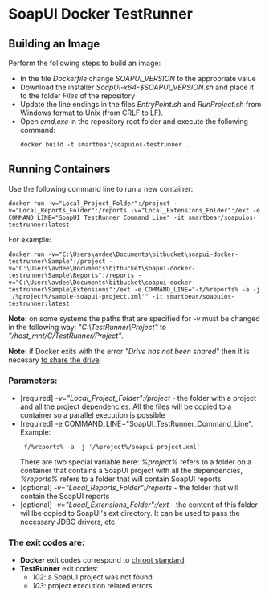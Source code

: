 # SoapUI Docker TestRunner

## Building an Image

Perform the following steps to build an image:

* In the file *Dockerfile* change *SOAPUI_VERSION* to the appropriate value
* Download the installer *SoapUI-x64-$SOAPUI_VERSION.sh* and place it to the folder *Files* of the repository
* Update the line endings in the files _EntryPoint.sh_ and _RunProject.sh_ from Windows format to Unix (from CRLF to LF).
* Open *cmd.exe* in the repository root folder and execute the following command:
  ```
  docker build -t smartbear/soapuios-testrunner .
  ```

## Running Containers

Use the following command line to run a new container:

```
docker run -v="Local_Project_Folder":/project -v="Local_Reports_Folder":/reports -v="Local_Extensions_Folder":/ext -e COMMAND_LINE="SoapUI_TestRunner_Command_Line" -it smartbear/soapuios-testrunner:latest
```

For example:

```
docker run -v="C:\Users\avdee\Documents\bitbucket\soapui-docker-testrunner\Sample":/project -v="C:\Users\avdee\Documents\bitbucket\soapui-docker-testrunner\Sample\Reports":/reports -v="C:\Users\avdee\Documents\bitbucket\soapui-docker-testrunner\Sample\Extensions":/ext -e COMMAND_LINE="-f/%reports% -a -j '/%project%/sample-soapui-project.xml'" -it smartbear/soapuios-testrunner:latest
```

**Note:** on some systems the paths that are specified for _-v_ must be changed in the following way: _"C:\TestRunner\Project"_ to _"/host_mnt/C/TestRunner/Project"_.

**Note:** if Docker exits with the error _"Drive has not been shared"_ then it is necesary [to share the drive](https://scottseely.com/2017/12/29/copying-files-from-a-docker-container-onto-local-machine/).

### Parameters:

* [required] *-v="Local_Project_Folder":/project* - the folder with a project and all the project dependencies. All the files will be copied to a container so a parallel execution is possible
* [required] -e COMMAND_LINE="SoapUI_TestRunner_Command_Line". Example:
  ```
  -f/%reports% -a -j '/%project%/soapui-project.xml'
  ```
  There are two special variable here: *%project%* refers to a folder on a container that contains a SoapUI project with all the dependencies, *%reports%* refers to a folder that will contain SoapUI reports
* [optional] *-v="Local_Reports_Folder":/reports* - the folder that will contain the SoapUI reports
* [optional] *-v="Local_Extensions_Folder":/ext* - the content of this folder wil lbe copied to SoapUI's ext directory. It can be used to pass the necessary JDBC drivers, etc.

### The exit codes are:

* **Docker** exit codes correspond to [chroot standard](http://tldp.org/LDP/abs/html/exitcodes.html)
* **TestRunner** exit codes:
	* *102*: a SoapUI project was not found
	* *103*: project execution related errors

